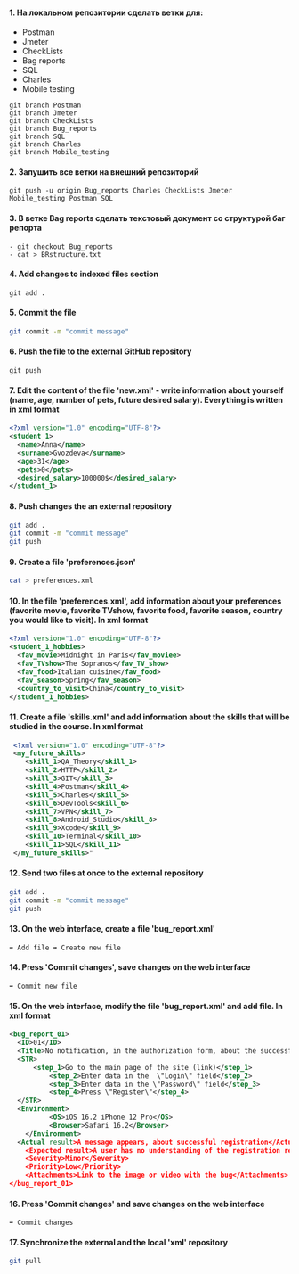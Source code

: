 #### 1. На локальном репозитории сделать ветки для:
- Postman
- Jmeter
- CheckLists
- Bag reports
- SQL
- Charles
- Mobile testing
```
git branch Postman 
git branch Jmeter
git branch CheckLists
git branch Bug_reports
git branch SQL
git branch Charles
git branch Mobile_testing
```
#### 2.  Запушить все ветки на внешний репозиторий
```
git push -u origin Bug_reports Charles CheckLists Jmeter Mobile_testing Postman SQL
```
#### 3. В ветке Bag reports сделать текстовый документ со структурой баг репорта
```
- git checkout Bug_reports
- cat > BRstructure.txt
```
#### 4. Add changes to indexed files section
```
git add .
```
#### 5. Commit the file
```bash
git commit -m "commit message"
```
#### 6. Push the file to the external GitHub repository
```
git push
```
#### 7. Edit the content of the file 'new.xml' - write information about yourself (name, age, number of pets, future desired salary). Everything is written in xml format
```xml
<?xml version="1.0" encoding="UTF-8"?>
<student_1>
  <name>Anna</name>
  <surname>Gvozdeva</surname>
  <age>31</age>
  <pets>0</pets>
  <desired_salary>100000$</desired_salary>
</student_1>
```
#### 8. Push changes the an external repository
```bash
git add .
git commit -m "commit message"
git push
```
#### 9. Create a file 'preferences.json'
```bash
cat > preferences.xml
```
#### 10. In the file 'preferences.xml', add information about your preferences (favorite movie, favorite TVshow, favorite food, favorite season, country you would like to visit). In xml format
```xml
<?xml version="1.0" encoding="UTF-8"?>
<student_1_hobbies>
  <fav_movie>Midnight in Paris</fav_moviee>
  <fav_TVshow>The Sopranos</fav_TV_show>
  <fav_food>Italian cuisine</fav_food>
  <fav_season>Spring</fav_season>
  <country_to_visit>China</country_to_visit>
</student_1_hobbies>
```
#### 11. Create a file 'skills.xml' and add information about the skills that will be studied in the course. In xml format
```xml
 <?xml version="1.0" encoding="UTF-8"?>
 <my_future_skills>
    <skill_1>QA_Theory</skill_1>
    <skill_2>HTTP</skill_2>
    <skill_3>GIT</skill_3>
    <skill_4>Postman</skill_4>
    <skill_5>Charles</skill_5>
    <skill_6>DevTools<skill_6>
    <skill_7>VPN</skill_7>
    <skill_8>Android_Studio</skill_8>
    <skill_9>Xcode</skill_9>
    <skill_10>Terminal</skill_10>
    <skill_11>SQL</skill_11>
 </my_future_skills>"
```
#### 12. Send two files at once to the external repository 
```bash
git add .
git commit -m "commit message"
git push
```
#### 13. On the web interface, create a file 'bug_report.xml'
```
➡️ Add file ➡️ Create new file
```
#### 14. Press 'Commit changes', save changes on the web interface
```
➡️ Commit new file
```
#### 15. On the web interface, modify the file 'bug_report.xml' and add file. In xml format
```xml
<bug_report_01>
  <ID>01</ID>
  <Title>No notification, in the authorization form, about the successful registration of a new user</Title>
  <STR>
      <step_1>Go to the main page of the site (link)</step_1>
		  <step_2>Enter data in the  \"Login\" field</step_2>
		  <step_3>Enter data in the \"Password\" field</step_3>
		  <step_4>Press \"Register\"</step_4>
  </STR>
  <Environment>
		  <OS>iOS 16.2 iPhone 12 Pro</OS>
		  <Browser>Safari 16.2</Browser>
	</Environment>
  <Actual result>A message appears, about successful registration</Actual result>
	<Expected result>A user has no understanding of the registration result</Expected result>
	<Severity>Minor</Severity>
	<Priority>Low</Priority>
	<Attachments>Link to the image or video with the bug</Attachments>
</bug_report_01>
```
#### 16. Press 'Commit changes' and save changes on the web interface
```
➡️ Commit changes 
```
#### 17. Synchronize the external and the local 'xml' repository
```bash
git pull
```
